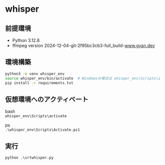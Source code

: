 # whisper

## 前提環境

- Python 3.12.8
- ffmpeg version 2024-12-04-git-2f95bc3cb3-full_build-www.gyan.dev

## 環境構築

```bash
python3 -m venv whisper_env
source whisper_env/bin/activate  # Windowsの場合は whisper_env\Scripts\activate
pip install -r requirements.txt
```

## 仮想環境へのアクティベート

bash  
`whisper_env\Scripts\activate`  

ps  
`.\whisper_env\Scripts\Activate.ps1`  

## 実行

`python .\srtwhisper.py`  
